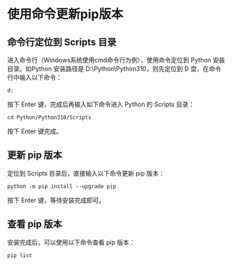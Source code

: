 # 使用命令更新pip版本

## 命令行定位到 Scripts 目录

进入命令行（Windows系统使用cmd命令行为例），使用命令定位到 Python 安装目录。如Python 安装路径是 ‪D:\Python\Python310，则先定位到 D 盘，在命令行中输入以下命令：
```
d:
```
按下 Enter 键，完成后再输入如下命令进入 Python 的 Scripts 目录：
```
cd ‪Python/Python310/Scripts
```
按下 Enter 键完成。

## 更新 pip 版本

定位到 Scripts 目录后，直接输入以下命令更新 pip 版本：
```
python -m pip install --upgrade pip
```
按下 Enter 键，等待安装完成即可。

## 查看 pip 版本

安装完成后，可以使用以下命令查看 pip 版本：
```
pip list
```